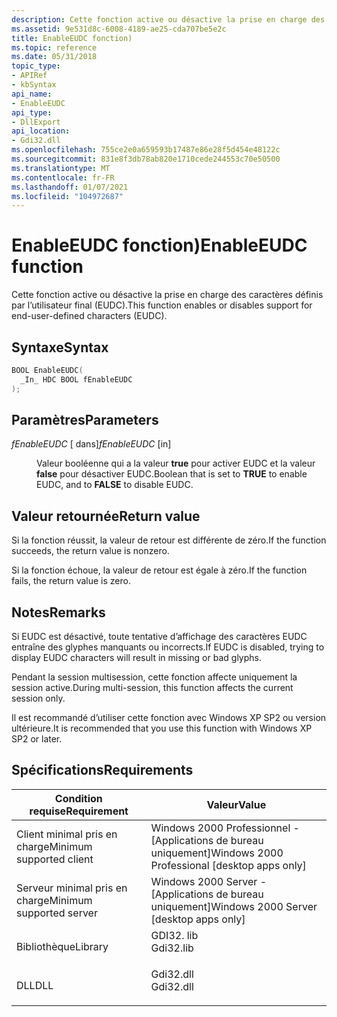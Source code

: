 ```yaml
---
description: Cette fonction active ou désactive la prise en charge des caractères définis par l’utilisateur final (EUDC).
ms.assetid: 9e531d8c-6008-4189-ae25-cda707be5e2c
title: EnableEUDC fonction)
ms.topic: reference
ms.date: 05/31/2018
topic_type:
- APIRef
- kbSyntax
api_name:
- EnableEUDC
api_type:
- DllExport
api_location:
- Gdi32.dll
ms.openlocfilehash: 755ce2e0a659593b17487e86e28f5d454e48122c
ms.sourcegitcommit: 831e8f3db78ab820e1710cede244553c70e50500
ms.translationtype: MT
ms.contentlocale: fr-FR
ms.lasthandoff: 01/07/2021
ms.locfileid: "104972687"
---
```

# <a name="enableeudc-function"></a><span data-ttu-id="3a418-103">EnableEUDC fonction)</span><span class="sxs-lookup"><span data-stu-id="3a418-103">EnableEUDC function</span></span>

<span data-ttu-id="3a418-104">Cette fonction active ou désactive la prise en charge des caractères définis par l’utilisateur final (EUDC).</span><span class="sxs-lookup"><span data-stu-id="3a418-104">This function enables or disables support for end-user-defined characters (EUDC).</span></span>

## <a name="syntax"></a><span data-ttu-id="3a418-105">Syntaxe</span><span class="sxs-lookup"><span data-stu-id="3a418-105">Syntax</span></span>


```C++
BOOL EnableEUDC(
  _In_ HDC BOOL fEnableEUDC
);
```



## <a name="parameters"></a><span data-ttu-id="3a418-106">Paramètres</span><span class="sxs-lookup"><span data-stu-id="3a418-106">Parameters</span></span>

<dl> <dt>

<span data-ttu-id="3a418-107">*fEnableEUDC* \[ dans\]</span><span class="sxs-lookup"><span data-stu-id="3a418-107">*fEnableEUDC* \[in\]</span></span>
</dt> <dd>

<span data-ttu-id="3a418-108">Valeur booléenne qui a la valeur **true** pour activer EUDC et la valeur **false** pour désactiver EUDC.</span><span class="sxs-lookup"><span data-stu-id="3a418-108">Boolean that is set to **TRUE** to enable EUDC, and to **FALSE** to disable EUDC.</span></span>

</dd> </dl>

## <a name="return-value"></a><span data-ttu-id="3a418-109">Valeur retournée</span><span class="sxs-lookup"><span data-stu-id="3a418-109">Return value</span></span>

<span data-ttu-id="3a418-110">Si la fonction réussit, la valeur de retour est différente de zéro.</span><span class="sxs-lookup"><span data-stu-id="3a418-110">If the function succeeds, the return value is nonzero.</span></span>

<span data-ttu-id="3a418-111">Si la fonction échoue, la valeur de retour est égale à zéro.</span><span class="sxs-lookup"><span data-stu-id="3a418-111">If the function fails, the return value is zero.</span></span>

## <a name="remarks"></a><span data-ttu-id="3a418-112">Notes</span><span class="sxs-lookup"><span data-stu-id="3a418-112">Remarks</span></span>

<span data-ttu-id="3a418-113">Si EUDC est désactivé, toute tentative d’affichage des caractères EUDC entraîne des glyphes manquants ou incorrects.</span><span class="sxs-lookup"><span data-stu-id="3a418-113">If EUDC is disabled, trying to display EUDC characters will result in missing or bad glyphs.</span></span>

<span data-ttu-id="3a418-114">Pendant la session multisession, cette fonction affecte uniquement la session active.</span><span class="sxs-lookup"><span data-stu-id="3a418-114">During multi-session, this function affects the current session only.</span></span>

<span data-ttu-id="3a418-115">Il est recommandé d’utiliser cette fonction avec Windows XP SP2 ou version ultérieure.</span><span class="sxs-lookup"><span data-stu-id="3a418-115">It is recommended that you use this function with Windows XP SP2 or later.</span></span>

## <a name="requirements"></a><span data-ttu-id="3a418-116">Spécifications</span><span class="sxs-lookup"><span data-stu-id="3a418-116">Requirements</span></span>



| <span data-ttu-id="3a418-117">Condition requise</span><span class="sxs-lookup"><span data-stu-id="3a418-117">Requirement</span></span> | <span data-ttu-id="3a418-118">Valeur</span><span class="sxs-lookup"><span data-stu-id="3a418-118">Value</span></span> |
|-------------------------------------|--------------------------------------------------------------------------------------|
| <span data-ttu-id="3a418-119">Client minimal pris en charge</span><span class="sxs-lookup"><span data-stu-id="3a418-119">Minimum supported client</span></span><br/> | <span data-ttu-id="3a418-120">Windows 2000 Professionnel - \[Applications de bureau uniquement\]</span><span class="sxs-lookup"><span data-stu-id="3a418-120">Windows 2000 Professional \[desktop apps only\]</span></span><br/>                           |
| <span data-ttu-id="3a418-121">Serveur minimal pris en charge</span><span class="sxs-lookup"><span data-stu-id="3a418-121">Minimum supported server</span></span><br/> | <span data-ttu-id="3a418-122">Windows 2000 Server - \[Applications de bureau uniquement\]</span><span class="sxs-lookup"><span data-stu-id="3a418-122">Windows 2000 Server \[desktop apps only\]</span></span><br/>                                 |
| <span data-ttu-id="3a418-123">Bibliothèque</span><span class="sxs-lookup"><span data-stu-id="3a418-123">Library</span></span><br/>                  | <dl> <span data-ttu-id="3a418-124"><dt>GDI32. lib</dt></span><span class="sxs-lookup"><span data-stu-id="3a418-124"><dt>Gdi32.lib</dt></span></span> </dl> |
| <span data-ttu-id="3a418-125">DLL</span><span class="sxs-lookup"><span data-stu-id="3a418-125">DLL</span></span><br/>                      | <dl> <span data-ttu-id="3a418-126"><dt>Gdi32.dll</dt></span><span class="sxs-lookup"><span data-stu-id="3a418-126"><dt>Gdi32.dll</dt></span></span> </dl> |



 

 




